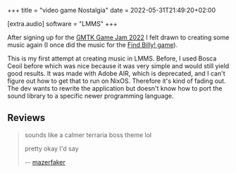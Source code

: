 +++
title = "video game Nostalgia"
date = 2022-05-31T21:49:20+02:00

[extra.audio]
software = "LMMS"
+++

After signing up for the [GMTK Game Jam 2022](https://itch.io/jam/gmtk-jam-2022) I felt drawn to creating some music again (I once did the music for the [Find Billy! game](https://codeberg.org/papojari/find-billy)).

This is my first attempt at creating music in LMMS. Before, I used Bosca Ceoil before which was nice because it was very simple and would still yield good results. It was made with Adobe AIR, which is deprecated, and I can't figure out how to get that to run on NixOS. Therefore it's kind of fading out. The dev wants to rewrite the application but doesn't know how to port the sound library to a specific newer programming language.

## Reviews

> sounds like a calmer terraria boss theme lol
> 
> pretty okay I'd say
>
> -- [mazerfaker](@jau2o-dk45a3:artemislena.eu)
